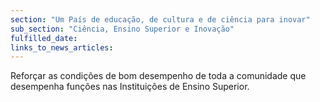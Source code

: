 ```yaml
---
section: "Um País de educação, de cultura e de ciência para inovar"
sub_section: "Ciência, Ensino Superior e Inovação"
fulfilled_date:
links_to_news_articles:
---
```


Reforçar as condições de bom desempenho de toda a comunidade que desempenha funções nas Instituições de Ensino Superior.